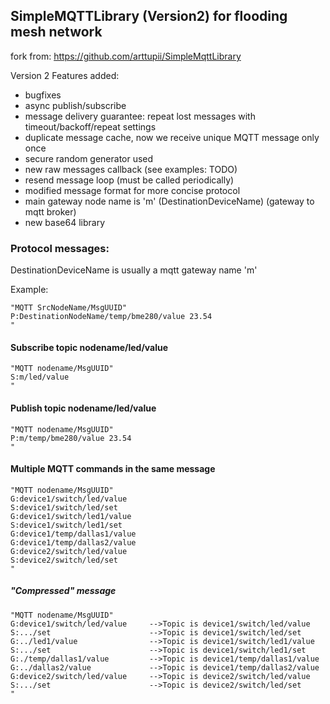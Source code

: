 ## SimpleMQTTLibrary (Version2) for flooding mesh network
fork from: https://github.com/arttupii/SimpleMqttLibrary

Version 2 Features added:
- bugfixes
- async publish/subscribe 
- message delivery guarantee: repeat lost messages with timeout/backoff/repeat settings
- duplicate message cache, now we receive unique MQTT message only once
- secure random generator used
- new raw messages callback (see examples: TODO)
- resend message loop (must be called periodically)
- modified message format for more concise protocol
- main gateway node name is 'm' (DestinationDeviceName) (gateway to mqtt broker)
- new base64 library


### Protocol messages:
DestinationDeviceName is usually a mqtt gateway name 'm'

Example:
```
"MQTT SrcNodeName/MsgUUID"
P:DestinationNodeName/temp/bme280/value 23.54
"
```

#### Subscribe topic nodename/led/value
```
"MQTT nodename/MsgUUID"
S:m/led/value
"
```

#### Publish topic nodename/led/value
```
"MQTT nodename/MsgUUID"
P:m/temp/bme280/value 23.54
"
```
#### Multiple MQTT commands in the same message
```
"MQTT nodename/MsgUUID"
G:device1/switch/led/value
S:device1/switch/led/set
G:device1/switch/led1/value
S:device1/switch/led1/set
G:device1/temp/dallas1/value
G:device1/temp/dallas2/value
G:device2/switch/led/value
S:device2/switch/led/set
"
```
##### "Compressed" message
```
"MQTT nodename/MsgUUID"
G:device1/switch/led/value     -->Topic is device1/switch/led/value
S:.../set                      -->Topic is device1/switch/led/set
G:../led1/value                -->Topic is device1/switch/led1/value
S:.../set                      -->Topic is device1/switch/led1/set
G:./temp/dallas1/value         -->Topic is device1/temp/dallas1/value
G:../dallas2/value             -->Topic is device1/temp/dallas2/value
G:device2/switch/led/value     -->Topic is device2/switch/led/value
S:.../set                      -->Topic is device2/switch/led/set
"
```
